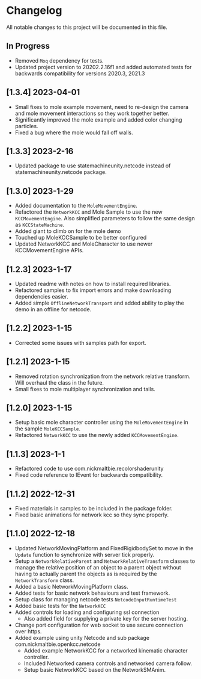 # Changelog

All notable changes to this project will be documented in this file.

## In Progress

* Removed `Moq` dependency for tests.
* Updated project version to 20202.2.16f1 and added automated tests for
    backwards compatibility for versions 2020.3, 2021.3

## [1.3.4] 2023-04-01

* Small fixes to mole example movement, need to re-design the camera and mole
    movement interactions so they work together better.
* Significantly improved the mole example and added color changing particles.
* Fixed a bug where the mole would fall off walls.

## [1.3.3] 2023-2-16

* Updated package to use statemachineunity.netcode instead of statemachineunity.netcode
    package.

## [1.3.0] 2023-1-29

* Added documentation to the `MoleMovementEngine`.
* Refactored the `NetworkKCC` and Mole Sample to use the new `KCCMovementEngine`.
    Also simplified parameters to follow the same design as `KCCStateMachine`.
* Added giant to climb on for the mole demo
* Touched up MoleKCCSample to be better configured
* Updated NetworkKCC and MoleCharacter to use newer KCCMovementEngine APIs.

## [1.2.3] 2023-1-17

* Updated readme with notes on how to install required libraries.
* Refactored samples to fix import errors and make downloading dependencies
    easier.
* Added simple `OfflineNetworkTransport` and added ability to play
    the demo in an offline for netcode.

## [1.2.2] 2023-1-15

* Corrected some issues with samples path for export.

## [1.2.1] 2023-1-15

* Removed rotation synchronization from the network relative transform.
    Will overhaul the class in the future.
* Small fixes to mole multiplayer synchronization and tails.

## [1.2.0] 2023-1-15

* Setup basic mole character controller using the `MoleMovementEngine`
    in the sample `MoleKCCSample`.
* Refactored `NetworkKCC` to use the newly added `KCCMovementEngine`.

## [1.1.3] 2023-1-1

* Refactored code to use com.nickmaltbie.recolorshaderunity
* Fixed code reference to IEvent for backwards compatibility.

## [1.1.2] 2022-12-31

* Fixed materials in samples to be included in the package folder.
* Fixed basic animations for network kcc so they sync properly.

## [1.1.0] 2022-12-18

* Updated NetworkMovingPlatform and FixedRigidbodySet to move in the `Update`
    function to synchronize with server tick properly.
* Setup a `NetworkRelativeParent` and `NetworkRelativeTransform` classes
    to manage the relative position of an object to a parent object
    without having to actually parent the objects as is required
    by the `NetworkTransform` class.
* Added a basic NetworkMovingPlatform class.
* Added tests for basic network behaviours and test framework.
* Setup class for managing netcode tests `NetcodeInputRuntimeTest`
* Added basic tests for the `NetworkKCC`
* Added controls for loading and configuring ssl connection
    * Also added field for supplying a private key for the server hosting.
* Change port configuration for web socket to use secure connection over https.
* Added example using unity Netcode and sub package com.nickmaltbie.openkcc.netcode
    * Added example NetworkKCC for a networked kinematic character controller.
    * Included Networked camera controls and networked camera follow.
    * Setup basic NetworkKCC based on the NetworkSMAnim.
